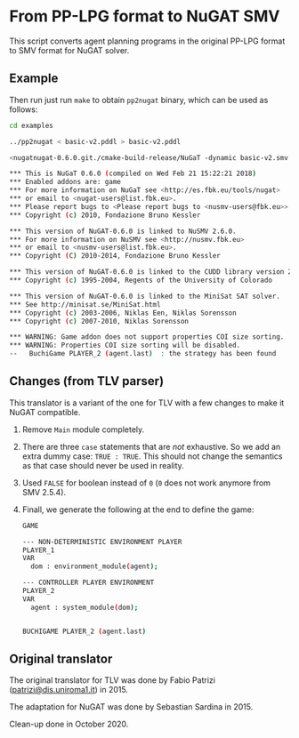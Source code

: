 # From PP-LPG format to NuGAT SMV

This script converts agent planning programs in the original PP-LPG format to SMV format for NuGAT solver.

## Example

Then run just run `make` to obtain `pp2nugat` binary, which can be used as follows:

```bash
cd examples

../pp2nugat < basic-v2.pddl > basic-v2.pddl

<nugatnugat-0.6.0.git./cmake-build-release/NuGaT -dynamic basic-v2.smv

*** This is NuGaT 0.6.0 (compiled on Wed Feb 21 15:22:21 2018)
*** Enabled addons are: game 
*** For more information on NuGaT see <http://es.fbk.eu/tools/nugat>
*** or email to <nugat-users@list.fbk.eu>.
*** Please report bugs to <Please report bugs to <nusmv-users@fbk.eu>>.
*** Copyright (c) 2010, Fondazione Bruno Kessler

*** This version of NuGAT-0.6.0 is linked to NuSMV 2.6.0.
*** For more information on NuSMV see <http://nusmv.fbk.eu>
*** or email to <nusmv-users@list.fbk.eu>.
*** Copyright (C) 2010-2014, Fondazione Bruno Kessler

*** This version of NuGAT-0.6.0 is linked to the CUDD library version 2.4.1
*** Copyright (c) 1995-2004, Regents of the University of Colorado

*** This version of NuGAT-0.6.0 is linked to the MiniSat SAT solver. 
*** See http://minisat.se/MiniSat.html
*** Copyright (c) 2003-2006, Niklas Een, Niklas Sorensson
*** Copyright (c) 2007-2010, Niklas Sorensson

*** WARNING: Game addon does not support properties COI size sorting.  ***
*** WARNING: Properties COI size sorting will be disabled.             ***
--   BuchiGame PLAYER_2 (agent.last)  : the strategy has been found
```

## Changes (from TLV parser)

This translator is a variant of the one for TLV with a few changes to make it NuGAT compatible.


1. Remove `Main` module completely.
2. There are three `case` statements that are _not_ exhaustive. So we add an extra dummy case: `TRUE : TRUE`. This should not change the semantics as that case should never be used in reality.
3. Used `FALSE` for boolean instead of `0` (`0` does not work anymore from  SMV 2.5.4).
4. Finall, we generate the following at the end to define the game:

    ```bash
	GAME

	--- NON-DETERMINISTIC ENVIRONMENT PLAYER
	PLAYER_1
	VAR
	  dom : environment_module(agent);

	--- CONTROLLER PLAYER ENVIRONMENT
	PLAYER_2
	VAR
	  agent : system_module(dom);


	BUCHIGAME PLAYER_2 (agent.last)
    ```

## Original translator

The original translator for TLV was done by Fabio Patrizi (patrizi@dis.uniroma1.it) in 2015.

The adaptation for NuGAT was done by Sebastian Sardina in 2015.

Clean-up done in October 2020.